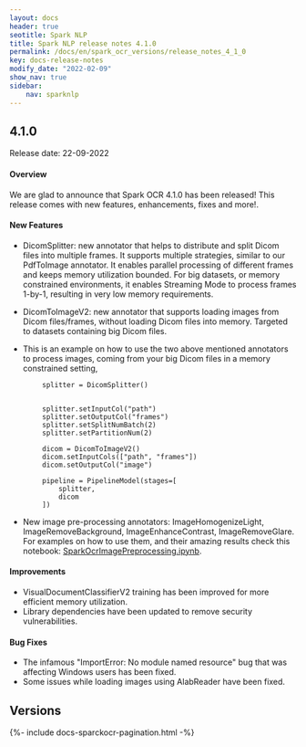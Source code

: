 ```yaml
---
layout: docs
header: true
seotitle: Spark NLP
title: Spark NLP release notes 4.1.0
permalink: /docs/en/spark_ocr_versions/release_notes_4_1_0
key: docs-release-notes
modify_date: "2022-02-09"
show_nav: true
sidebar:
    nav: sparknlp
---
```


<div class="h3-box" markdown="1">

## 4.1.0

Release date: 22-09-2022

#### Overview

We are glad to announce that Spark OCR 4.1.0 has been released!
This release comes with new features, enhancements, fixes and more!.
 

#### New Features
* DicomSplitter: new annotator that helps to distribute and split Dicom files into multiple frames. It supports multiple strategies, similar to our PdfToImage annotator. It enables parallel processing of different frames and keeps memory utilization bounded. For big datasets, or memory constrained environments, it enables Streaming Mode to process frames 1-by-1, resulting in very low memory requirements.

* DicomToImageV2: new annotator that supports loading images from Dicom files/frames, without loading Dicom files into memory. Targeted to datasets containing big Dicom files.
* This is an example on how to use the two above mentioned annotators to process images, coming from your big Dicom files in a memory constrained setting,

```
        splitter = DicomSplitter()


        splitter.setInputCol("path")
        splitter.setOutputCol("frames")
        splitter.setSplitNumBatch(2)
        splitter.setPartitionNum(2)

        dicom = DicomToImageV2()
        dicom.setInputCols(["path", "frames"])
        dicom.setOutputCol("image")

        pipeline = PipelineModel(stages=[
            splitter,
            dicom
        ])
```


* New image pre-processing annotators: ImageHomogenizeLight, ImageRemoveBackground, ImageEnhanceContrast, ImageRemoveGlare. For examples on how to use them, and their amazing results check this notebook: [SparkOcrImagePreprocessing.ipynb](https://github.com/JohnSnowLabs/spark-ocr-workshop/blob/master/jupyter/SparkOcrImagePreprocessing.ipynb).
 

#### Improvements
* VisualDocumentClassifierV2 training has been improved for more efficient memory utilization.
* Library dependencies have been updated to remove security vulnerabilities.


#### Bug Fixes
* The infamous "ImportError: No module named resource" bug that was affecting Windows users has been fixed.
* Some issues while loading images using AlabReader have been fixed.

</div><div class="prev_ver h3-box" markdown="1">

## Versions

</div>
{%- include docs-sparckocr-pagination.html -%}